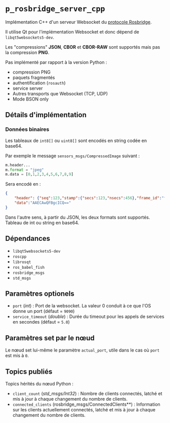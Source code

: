 # `p_rosbridge_server_cpp`

Implémentation C++ d'un serveur Websocket du [protocole Rosbridge](https://github.com/RobotWebTools/rosbridge_suite/blob/develop/ROSBRIDGE_PROTOCOL.md).

Il utilise Qt pour l'implémentation Websocket et donc dépend de `libqt5websockets5-dev`.

Les "compressions" **JSON**, **CBOR** et **CBOR-RAW** sont supportés mais pas la compression **PNG**.

Pas implémenté par rapport à la version Python :

- compression PNG
- paquets fragmentés
- authentification (`rosauth`)
- service server
- Autres transports que Websocket (TCP, UDP)
- Mode BSON only

## Détails d'implémentation

### Données binaires

Les tableaux de `int8[]` ou `uint8[]` sont encodés en string codée en base64.

Par exemple le message `sensors_msgs/CompressedImage` suivant :

```python
m.header...
m.format = "jpeg"
m.data = [0,1,2,3,4,5,6,7,8,9]
```

Sera encodé en :

```json
{
    "header": {"seq":123,"stamp":{"secs":123,"nsecs":456},"frame_id":"frame_id"},"format":"jpeg",
    "data":"AAECAwQFBgcICQ=="
}
```

Dans l'autre sens, à partir du JSON, les deux formats sont supportés. Tableau de int ou string en base64.

## Dépendances

- `libqt5websockets5-dev`
- `roscpp`
- `librosqt`
- `ros_babel_fish`
- `rosbridge_msgs`
- `std_msgs`

## Paramètres optionels

- `port` (*int*) : Port de la websocket. La valeur 0 conduit à ce que l'OS donne un port (défaut = `9090`)
- `service_timeout` (*double*) : Durée du timeout pour les appels de services en secondes (défaut = `5.0`)

## Paramètres set par le nœud

Le nœud set lui-même le paramètre `actual_port`, utile dans le cas où `port` est mis à `0`.

## Topics publiés

Topics hérités du nœud Python :

- `client_count` (*std_msgs/Int32*) : Nombre de clients connectés, latché et mis à jour à chaque changement du nombre de clients.
- `connected_clients` (rosbridge_msgs/ConnectedClients**) : Information sur les clients actuellement connectés, latché et mis à jour à chaque changement du nombre de clients.
